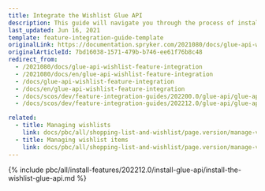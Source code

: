 ```yaml
---
title: Integrate the Wishlist Glue API
description: This guide will navigate you through the process of installing and configuring the Wishlist API feature in Spryker OS.
last_updated: Jun 16, 2021
template: feature-integration-guide-template
originalLink: https://documentation.spryker.com/2021080/docs/glue-api-wishlist-feature-integration
originalArticleId: 7bd16038-1571-479b-b746-ee61f76b8c48
redirect_from:
  - /2021080/docs/glue-api-wishlist-feature-integration
  - /2021080/docs/en/glue-api-wishlist-feature-integration
  - /docs/glue-api-wishlist-feature-integration
  - /docs/en/glue-api-wishlist-feature-integration
  - /docs/scos/dev/feature-integration-guides/202200.0/glue-api/glue-api-wishlist-feature-integration.html
  - /docs/scos/dev/feature-integration-guides/202212.0/glue-api/glue-api-wishlist-feature-integration.html

related:
  - title: Managing wishlists
    link: docs/pbc/all/shopping-list-and-wishlist/page.version/manage-via-glue-api/manage-wishlists-via-glue-api.html
  - title: Managing wishlist items
    link: docs/pbc/all/shopping-list-and-wishlist/page.version/manage-via-glue-api/manage-wishlist-items-via-glue-api.html
---
```


{% include pbc/all/install-features/202212.0/install-glue-api/install-the-wishlist-glue-api.md %} <!-- To edit, see /_includes/pbc/all/install-features/202212.0/install-glue-api/install-the-wishlist-glue-api.md -->
